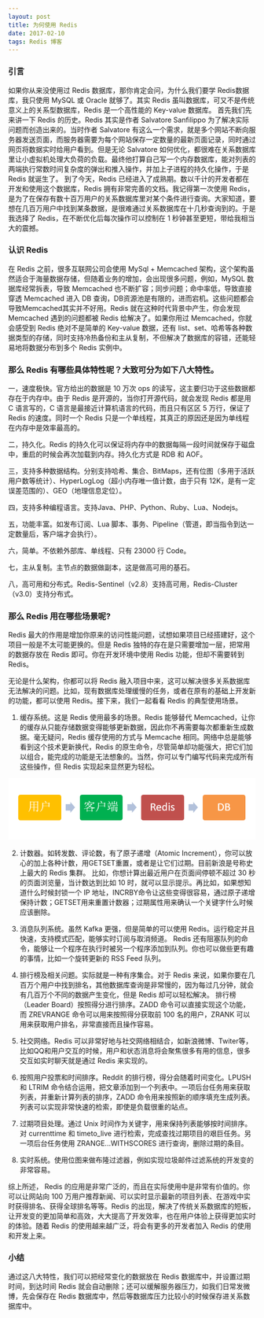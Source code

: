 ```yaml
---
layout: post
title: 为何使用 Redis
date: 2017-02-10 
tags: Redis 博客   
---
```



### 引言

   如果你从来没使用过 Redis 数据库，那你肯定会问，为什么我们要学 Redis数据库，我只使用 MySQL 或 Oracle 就够了。其实 Redis 虽叫数据库，可又不是传统意义上的关系型数据库，Redis 是一个高性能的 Key-value 数据库。
   首先我们先来讲一下 Redis 的历史。Redis 其实是作者 Salvatore Sanfilippo 为了解决实际问题而创造出来的。当时作者 Salvatore 有这么一个需求，就是多个网站不断向服务器发送页面，而服务器需要为每个网站保存一定数量的最新页面记录，同时通过网页将数据实时给用户看到。但是无论 Salvatore 如何优化，都很难在关系数据库里让小虚拟机处理大负荷的负载。最终他打算自己写一个内存数据库，能对列表的两端执行常数时间复杂度的弹出和推入操作，并加上子进程的持久化操作，于是 Redis 就诞生了。
   到了今天，Redis 已经进入了成熟期。数以千计的开发者都在开发和使用这个数据库，Redis 拥有非常完善的文档。我记得第一次使用 Redis，是为了在保存有数十百万用户的关系数据库里对某个条件进行查询。大家知道，要想在几百万用户中找到某条数据，是很难通过关系数据库在十几秒查询到的。于是我选择了 Redis，在不断优化后每次操作可以控制在 1 秒钟甚至更短，带给我相当大的震撼。

### 认识 Redis

   在 Redis 之前，很多互联网公司会使用 MySql + Memcached 架构，这个架构虽然适合于海量数据存储，但随着业务的增加，会出现很多问题，例如，MySQL 数据库经常拆表，导致 Memcached 也不断扩容；同步问题；命中率低，导致直接穿透 Memcached 进入 DB 查询，DB资源池是有限的，进而宕机。这些问题都会导致Memcached其实并不好用。Redis 就在这种时代背景中产生，你会发现 Memcached 遇到的问题都被 Redis 给解决了。如果你用过 Memcached，你就会感受到 Redis 绝对不是简单的 Key-value 数据，还有 list、set、哈希等各种数据类型的存储，同时支持冷热备份和主从复制，不但解决了数据库的容错，还能轻易地将数据分布到多个 Redis 实例中。

### 那么 Redis 有哪些具体特性呢？大致可分为如下八大特性。

   一，速度极快。官方给出的数据是 10 万次 ops 的读写，这主要归功于这些数据都存在于内存中。由于 Redis 是开源的，当你打开源代码，就会发现 Redis 都是用 C 语言写的，C 语言是最接近计算机语言的代码，而且只有区区 5 万行，保证了 Redis 的速度。同时一个 Redis 只是一个单线程，其真正的原因还是因为单线程在内存中是效率最高的。

   二，持久化。Redis 的持久化可以保证将内存中的数据每隔一段时间就保存于磁盘中，重启的时候会再次加载到内存。持久化方式是 RDB 和 AOF。

   三，支持多种数据结构。分别支持哈希、集合、BitMaps，还有位图（多用于活跃用户数等统计）、HyperLogLog（超小内存唯一值计数，由于只有 12K，是有一定误差范围的）、GEO（地理信息定位）。

   四，支持多种编程语言。支持Java、PHP、Python、Ruby、Lua、Nodejs。

   五，功能丰富。如发布订阅、Lua 脚本、事务、Pipeline（管道，即当指令到达一定数量后，客户端才会执行）。

   六，简单。不依赖外部库、单线程、只有 23000 行 Code。

   七，主从复制。主节点的数据做副本，这是做高可用的基石。

   八，高可用和分布式。Redis-Sentinel（v2.8）支持高可用，Redis-Cluster（v3.0）支持分布式。

### 那么 Redis 用在哪些场景呢?

   Redis 最大的作用是增加你原来的访问性能问题，试想如果项目已经搭建好，这个项目一般是不太可能更换的。但是 Redis 独特的存在是只需要增加一层，把常用的数据存放在 Redis 即可。你在开发环境中使用 Redis 功能，但却不需要转到 Redis。

   无论是什么架构，你都可以将 Redis 融入项目中来，这可以解决很多关系数据库无法解决的问题。比如，现有数据库处理缓慢的任务，或者在原有的基础上开发新的功能，都可以使用 Redis。接下来，我们一起看看 Redis 的典型使用场景。

   1. 缓存系统。这是 Redis 使用最多的场景。Redis 能够替代 Memcached，让你的缓存从只能存储数据变得能够更新数据，因此你不再需要每次都重新生成数据。毫无疑问，Redis 缓存使用的方式与 Memcache 相同。网络中总是能够看到这个技术更新换代，Redis 的原生命令，尽管简单却功能强大，把它们加以组合，能完成的功能是无法想象的。当然，你可以专门编写代码来完成所有这些操作，但 Redis 实现起来显然更为轻松。

![redis - 01](/images/imgs/redis-01.png)
    
   2. 计数器。如转发数、评论数，有了原子递增（Atomic Increment），你可以放心的加上各种计数，用GETSET重置，或者是让它们过期。目前新浪是号称史上最大的 Redis 集群。
   比如，你想计算出最近用户在页面间停顿不超过 30 秒的页面浏览量，当计数达到比如 10 时，就可以显示提示。再比如，如果想知道什么时候封锁一个 IP 地址，INCRBY命令让这些变得很容易，通过原子递增保持计数；GETSET用来重置计数器；过期属性用来确认一个关键字什么时候应该删除。

   3. 消息队列系统。虽然 Kafka 更强，但是简单的可以使用 Redis。运行稳定并且快速，支持模式匹配，能够实时订阅与取消频道。
Redis 还有阻塞队列的命令，能够让一个程序在执行时被另一个程序添加到队列。你也可以做些更有趣的事情，比如一个旋转更新的 RSS Feed 队列。

   4. 排行榜及相关问题。实际就是一种有序集合。对于 Redis 来说，如果你要在几百万个用户中找到排名，其他数据库查询是非常慢的，因为每过几分钟，就会有几百万个不同的数据产生变化，但是 Redis 却可以轻松解决。
   排行榜（Leader Board）按照得分进行排序。ZADD 命令可以直接实现这个功能，而 ZREVRANGE 命令可以用来按照得分获取前 100 名的用户，ZRANK 可以用来获取用户排名，非常直接而且操作容易。

   5. 社交网络。Redis 可以非常好地与社交网络相结合，如新浪微博、Twiter等，比如QQ和用户交互的时候，用户和状态消息将会聚焦很多有用的信息，很多交互如实时聊天就是通过 Redis 来实现的。

   6. 按照用户投票和时间排序。Reddit 的排行榜，得分会随着时间变化。LPUSH 和 LTRIM 命令结合运用，把文章添加到一个列表中。一项后台任务用来获取列表，并重新计算列表的排序，ZADD 命令用来按照新的顺序填充生成列表。列表可以实现非常快速的检索，即使是负载很重的站点。

   7. 过期项目处理。通过 Unix 时间作为关键字，用来保持列表能够按时间排序。对 currenttime 和 timeto_live 进行检索，完成查找过期项目的艰巨任务。另一项后台任务使用 ZRANGE...WITHSCORES 进行查询，删除过期的条目。

   8. 实时系统。使用位图来做布隆过滤器，例如实现垃圾邮件过滤系统的开发变的非常容易。

   综上所述， Redis 的应用是非常广泛的，而且在实际使用中是非常有价值的。你可以让网站向 100 万用户推荐新闻、可以实时显示最新的项目列表、在游戏中实时获得排名、获得全球排名等等。Redis 的出现，解决了传统关系数据库的短板，让开发变的更加简单和高效，大大提高了开发效率，也在用户体验上获得更加实时的体验。随着 Redis 的使用越来越广泛，将会有更多的开发者加入 Redis 的使用和开发上来。

### 小结

   通过这八大特性，我们可以把经常变化的数据放在 Redis 数据库中，并设置过期时间，到达时间 Redis 就会自动删除；还可以缓解服务器压力，如我们日常发微博，先会保存在 Redis 数据库中，然后等数据库压力比较小的时候保存进关系数据库中。
